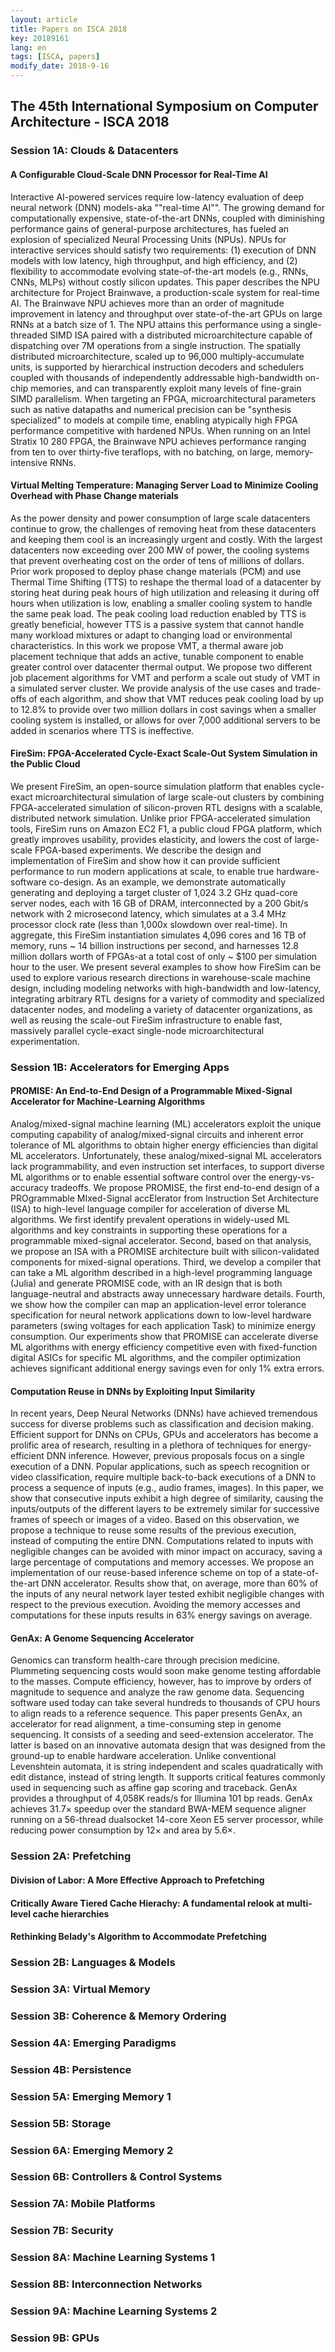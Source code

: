 ```yaml
---
layout: article
title: Papers on ISCA 2018
key: 20189161
lang: en
tags: [ISCA, papers]
modify_date: 2018-9-16
---
```


## The 45th International Symposium on Computer Architecture - ISCA 2018

<!--more-->

### Session 1A: Clouds & Datacenters

#### A Configurable Cloud-Scale DNN Processor for Real-Time AI

Interactive AI-powered services require low-latency evaluation of deep neural network (DNN) models-aka ""real-time AI"". The growing demand for computationally expensive, state-of-the-art DNNs, coupled with diminishing performance gains of general-purpose architectures, has fueled an explosion of specialized Neural Processing Units (NPUs). NPUs for interactive services should satisfy two requirements: (1) execution of DNN models with low latency, high throughput, and high efficiency, and (2) flexibility to accommodate evolving state-of-the-art models (e.g., RNNs, CNNs, MLPs) without costly silicon updates. This paper describes the NPU architecture for Project Brainwave, a production-scale system for real-time AI. The Brainwave NPU achieves more than an order of magnitude improvement in latency and throughput over state-of-the-art GPUs on large RNNs at a batch size of 1. The NPU attains this performance using a single-threaded SIMD ISA paired with a distributed microarchitecture capable of dispatching over 7M operations from a single instruction. The spatially distributed microarchitecture, scaled up to 96,000 multiply-accumulate units, is supported by hierarchical instruction decoders and schedulers coupled with thousands of independently addressable high-bandwidth on-chip memories, and can transparently exploit many levels of fine-grain SIMD parallelism. When targeting an FPGA, microarchitectural parameters such as native datapaths and numerical precision can be "synthesis specialized" to models at compile time, enabling atypically high FPGA performance competitive with hardened NPUs. When running on an Intel Stratix 10 280 FPGA, the Brainwave NPU achieves performance ranging from ten to over thirty-five teraflops, with no batching, on large, memory-intensive RNNs.

#### Virtual Melting Temperature: Managing Server Load to Minimize Cooling Overhead with Phase Change materials

As the power density and power consumption of large scale datacenters continue to grow, the challenges of removing heat from these datacenters and keeping them cool is an increasingly urgent and costly. With the largest datacenters now exceeding over 200 MW of power, the cooling systems that prevent overheating cost on the order of tens of millions of dollars. Prior work proposed to deploy phase change materials (PCM) and use Thermal Time Shifting (TTS) to reshape the thermal load of a datacenter by storing heat during peak hours of high utilization and releasing it during off hours when utilization is low, enabling a smaller cooling system to handle the same peak load. The peak cooling load reduction enabled by TTS is greatly beneficial, however TTS is a passive system that cannot handle many workload mixtures or adapt to changing load or environmental characteristics. In this work we propose VMT, a thermal aware job placement technique that adds an active, tunable component to enable greater control over datacenter thermal output. We propose two different job placement algorithms for VMT and perform a scale out study of VMT in a simulated server cluster. We provide analysis of the use cases and trade-offs of each algorithm, and show that VMT reduces peak cooling load by up to 12.8% to provide over two million dollars in cost savings when a smaller cooling system is installed, or allows for over 7,000 additional servers to be added in scenarios where TTS is ineffective. 

#### FireSim: FPGA-Accelerated Cycle-Exact Scale-Out System Simulation in the Public Cloud  

We present FireSim, an open-source simulation platform that enables cycle-exact microarchitectural simulation of large scale-out clusters by combining FPGA-accelerated simulation of silicon-proven RTL designs with a scalable, distributed network simulation. Unlike prior FPGA-accelerated simulation tools, FireSim runs on Amazon EC2 F1, a public cloud FPGA platform, which greatly improves usability, provides elasticity, and lowers the cost of large-scale FPGA-based experiments. We describe the design and implementation of FireSim and show how it can provide sufficient performance to run modern applications at scale, to enable true hardware-software co-design. As an example, we demonstrate automatically generating and deploying a target cluster of 1,024 3.2 GHz quad-core server nodes, each with 16 GB of DRAM, interconnected by a 200 Gbit/s network with 2 microsecond latency, which simulates at a 3.4 MHz processor clock rate (less than 1,000x slowdown over real-time). In aggregate, this FireSim instantiation simulates 4,096 cores and 16 TB of memory, runs ~ 14 billion instructions per second, and harnesses 12.8 million dollars worth of FPGAs-at a total cost of only ~ $100 per simulation hour to the user. We present several examples to show how FireSim can be used to explore various research directions in warehouse-scale machine design, including modeling networks with high-bandwidth and low-latency, integrating arbitrary RTL designs for a variety of commodity and specialized datacenter nodes, and modeling a variety of datacenter organizations, as well as reusing the scale-out FireSim infrastructure to enable fast, massively parallel cycle-exact single-node microarchitectural experimentation.

### Session 1B: Accelerators for Emerging Apps

#### PROMISE: An End-to-End Design of a Programmable Mixed-Signal Accelerator for Machine-Learning Algorithms

Analog/mixed-signal machine learning (ML) accelerators exploit the unique computing capability of analog/mixed-signal circuits and inherent error tolerance of ML algorithms to obtain higher energy efficiencies than digital ML accelerators. Unfortunately, these analog/mixed-signal ML accelerators lack programmability, and even instruction set interfaces, to support diverse ML algorithms or to enable essential software control over the energy-vs-accuracy tradeoffs. We propose PROMISE, the first end-to-end design of a PROgrammable MIxed-Signal accElerator from Instruction Set Architecture (ISA) to high-level language compiler for acceleration of diverse ML algorithms. We first identify prevalent operations in widely-used ML algorithms and key constraints in supporting these operations for a programmable mixed-signal accelerator. Second, based on that analysis, we propose an ISA with a PROMISE architecture built with silicon-validated components for mixed-signal operations. Third, we develop a compiler that can take a ML algorithm described in a high-level programming language (Julia) and generate PROMISE code, with an IR design that is both language-neutral and abstracts away unnecessary hardware details. Fourth, we show how the compiler can map an application-level error tolerance specification for neural network applications down to low-level hardware parameters (swing voltages for each application Task) to minimize energy consumption. Our experiments show that PROMISE can accelerate diverse ML algorithms with energy efficiency competitive even with fixed-function digital ASICs for specific ML algorithms, and the compiler optimization achieves significant additional energy savings even for only 1% extra errors.

#### Computation Reuse in DNNs by Exploiting Input Similarity

In recent years, Deep Neural Networks (DNNs) have achieved tremendous success for diverse problems such as classification and decision making. Efficient support for DNNs on CPUs, GPUs and accelerators has become a prolific area of research, resulting in a plethora of techniques for energy-efficient DNN inference. However, previous proposals focus on a single execution of a DNN. Popular applications, such as speech recognition or video classification, require multiple back-to-back executions of a DNN to process a sequence of inputs (e.g., audio frames, images). In this paper, we show that consecutive inputs exhibit a high degree of similarity, causing the inputs/outputs of the different layers to be extremely similar for successive frames of speech or images of a video. Based on this observation, we propose a technique to reuse some results of the previous execution, instead of computing the entire DNN. Computations related to inputs with negligible changes can be avoided with minor impact on accuracy, saving a large percentage of computations and memory accesses. We propose an implementation of our reuse-based inference scheme on top of a state-of-the-art DNN accelerator. Results show that, on average, more than 60% of the inputs of any neural network layer tested exhibit negligible changes with respect to the previous execution. Avoiding the memory accesses and computations for these inputs results in 63% energy savings on average.

#### GenAx: A Genome Sequencing Accelerator

Genomics can transform health-care through precision medicine. Plummeting sequencing costs would soon make genome testing affordable to the masses. Compute efficiency, however, has to improve by orders of magnitude to sequence and analyze the raw genome data. Sequencing software used today can take several hundreds to thousands of CPU hours to align reads to a reference sequence. This paper presents GenAx, an accelerator for read alignment, a time-consuming step in genome sequencing. It consists of a seeding and seed-extension accelerator. The latter is based on an innovative automata design that was designed from the ground-up to enable hardware acceleration. Unlike conventional Levenshtein automata, it is string independent and scales quadratically with edit distance, instead of string length. It supports critical features commonly used in sequencing such as affine gap scoring and traceback. GenAx provides a throughput of 4,058K reads/s for Illumina 101 bp reads. GenAx achieves 31.7× speedup over the standard BWA-MEM sequence aligner running on a 56-thread dualsocket 14-core Xeon E5 server processor, while reducing power consumption by 12× and area by 5.6×.


### Session 2A: Prefetching

#### Division of Labor: A More Effective Approach to Prefetching

#### Critically Aware Tiered Cache Hierachy: A fundamental relook at multi-level cache hierarchies

#### Rethinking Belady's Algorithm to Accommodate Prefetching

### Session 2B: Languages & Models

### Session 3A: Virtual Memory

### Session 3B: Coherence & Memory Ordering

### Session 4A: Emerging Paradigms

### Session 4B: Persistence

### Session 5A: Emerging Memory 1

### Session 5B: Storage

### Session 6A: Emerging Memory 2

### Session 6B: Controllers & Control Systems

### Session 7A: Mobile Platforms

### Session 7B: Security

### Session 8A: Machine Learning Systems 1

### Session 8B: Interconnection Networks

### Session 9A: Machine Learning Systems 2

### Session 9B: GPUs


